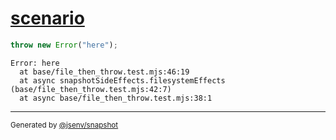 # [scenario](../../file_then_throw.test.mjs#L45)

```js
throw new Error("here");
```

```console
Error: here
  at base/file_then_throw.test.mjs:46:19
  at async snapshotSideEffects.filesystemEffects (base/file_then_throw.test.mjs:42:7)
  at async base/file_then_throw.test.mjs:38:1
```

---

<sub>
  Generated by <a href="https://github.com/jsenv/core/tree/main/packages/tooling/snapshot">@jsenv/snapshot</a>
</sub>
